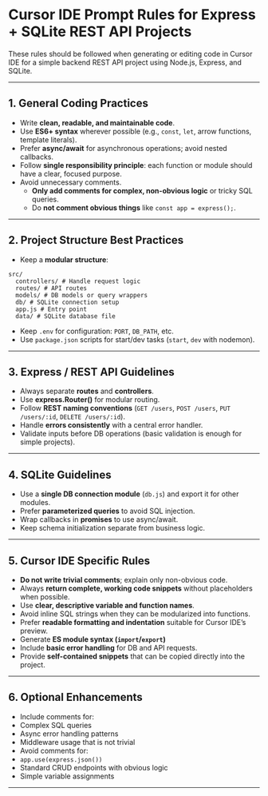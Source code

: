 # Cursor IDE Prompt Rules for Express + SQLite REST API Projects

These rules should be followed when generating or editing code in Cursor IDE for a simple backend REST API project using Node.js, Express, and SQLite.

---

## 1. General Coding Practices

- Write **clean, readable, and maintainable code**.
- Use **ES6+ syntax** wherever possible (e.g., `const`, `let`, arrow functions, template literals).
- Prefer **async/await** for asynchronous operations; avoid nested callbacks.
- Follow **single responsibility principle**: each function or module should have a clear, focused purpose.
- Avoid unnecessary comments.
  - **Only add comments for complex, non-obvious logic** or tricky SQL queries.
  - Do **not comment obvious things** like `const app = express();`.

---

## 2. Project Structure Best Practices

- Keep a **modular structure**:

```
src/
  controllers/ # Handle request logic
  routes/ # API routes
  models/ # DB models or query wrappers
  db/ # SQLite connection setup
  app.js # Entry point
  data/ # SQLite database file
```

- Keep `.env` for configuration: `PORT`, `DB_PATH`, etc.
- Use `package.json` scripts for start/dev tasks (`start`, `dev` with nodemon).

---

## 3. Express / REST API Guidelines

- Always separate **routes** and **controllers**.
- Use **express.Router()** for modular routing.
- Follow **REST naming conventions** (`GET /users`, `POST /users`, `PUT /users/:id`, `DELETE /users/:id`).
- Handle **errors consistently** with a central error handler.
- Validate inputs before DB operations (basic validation is enough for simple projects).

---

## 4. SQLite Guidelines

- Use a **single DB connection module** (`db.js`) and export it for other modules.
- Prefer **parameterized queries** to avoid SQL injection.
- Wrap callbacks in **promises** to use async/await.
- Keep schema initialization separate from business logic.

---

## 5. Cursor IDE Specific Rules

- **Do not write trivial comments**; explain only non-obvious code.
- Always **return complete, working code snippets** without placeholders when possible.
- Use **clear, descriptive variable and function names**.
- Avoid inline SQL strings when they can be modularized into functions.
- Prefer **readable formatting and indentation** suitable for Cursor IDE’s preview.
- Generate **ES module syntax (`import`/`export`)**
- Include **basic error handling** for DB and API requests.
- Provide **self-contained snippets** that can be copied directly into the project.

---

## 6. Optional Enhancements

- Include comments for:
- Complex SQL queries
- Async error handling patterns
- Middleware usage that is not trivial
- Avoid comments for:
- `app.use(express.json())`
- Standard CRUD endpoints with obvious logic
- Simple variable assignments

---
